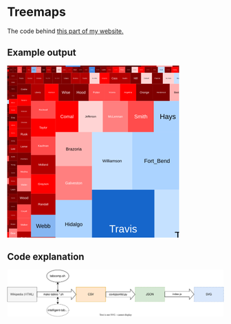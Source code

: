 # Treemaps

The code behind [this part of my website.](https://bengordon.dev/projects/elections/treemaps)

## Example output
<img src="./Texas2020.svg" width="400" height="400"/>

## Code explanation

![explanation](./explanation.svg)
